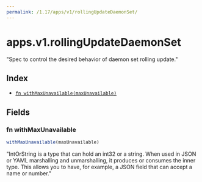 ```yaml
---
permalink: /1.17/apps/v1/rollingUpdateDaemonSet/
---
```


# apps.v1.rollingUpdateDaemonSet

"Spec to control the desired behavior of daemon set rolling update."

## Index

* [`fn withMaxUnavailable(maxUnavailable)`](#fn-withmaxunavailable)

## Fields

### fn withMaxUnavailable

```ts
withMaxUnavailable(maxUnavailable)
```

"IntOrString is a type that can hold an int32 or a string.  When used in JSON or YAML marshalling and unmarshalling, it produces or consumes the inner type.  This allows you to have, for example, a JSON field that can accept a name or number."